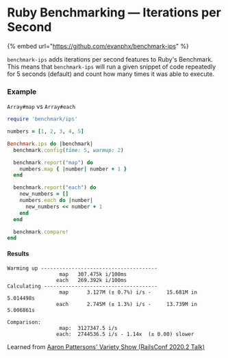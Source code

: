 # Ruby Benchmarking — Iterations per Second

{% embed url="https://github.com/evanphx/benchmark-ips" %}

`benchmark-ips` adds iterations per second features to Ruby's Benchmark. This means that `benchmark-ips` will run a given snippet of code repeatedly for 5 seconds \(default\) and count how many times it was able to execute.

### Example

`Array#map` vs `Array#each`

```ruby
require 'benchmark/ips'

numbers = [1, 2, 3, 4, 5]

Benchmark.ips do |benchmark|
  benchmark.config(time: 5, warmup: 2)

  benchmark.report("map") do
    numbers.map { |number| number + 1 }
  end

  benchmark.report("each") do
    new_numbers = []
    numbers.each do |number|
      new_numbers << number + 1
    end
  end

  benchmark.compare!
end
```

#### Results

```text
Warming up --------------------------------------
                 map   307.475k i/100ms
                each   269.392k i/100ms
Calculating -------------------------------------
                 map      3.127M (± 0.7%) i/s -     15.681M in   5.014498s
                each      2.745M (± 1.3%) i/s -     13.739M in   5.006861s

Comparison:
                 map:  3127347.5 i/s
                each:  2744536.5 i/s - 1.14x  (± 0.00) slower
```

Learned from [Aaron Pattersons' Variety Show \(RailsConf 2020.2 Talk\)](https://railsconf.com/2020/video/aaron-patterson-aaron-patterson-s-variety-show)

